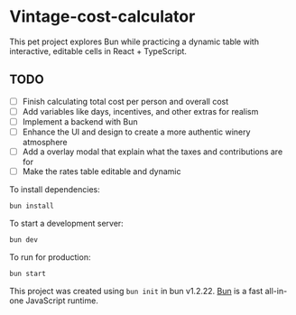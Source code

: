 # Vintage-cost-calculator

This pet project explores Bun while practicing a dynamic table with interactive, editable cells in React + TypeScript.

## TODO
- [ ] Finish calculating total cost per person and overall cost
- [ ] Add variables like days, incentives, and other extras for realism
- [ ] Implement a backend with Bun
- [ ] Enhance the UI and design to create a more authentic winery atmosphere
- [ ] Add a overlay modal that explain what the taxes and contributions are for
- [ ] Make the rates table editable and dynamic

To install dependencies:

```bash
bun install
```

To start a development server:

```bash
bun dev
```

To run for production:

```bash
bun start
```

This project was created using `bun init` in bun v1.2.22. [Bun](https://bun.com) is a fast all-in-one JavaScript runtime.
